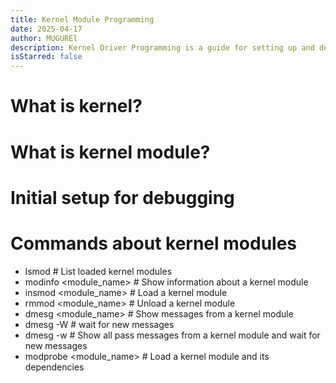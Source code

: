 ```yaml
---
title: Kernel Module Programming
date: 2025-04-17
author: MUGUREl
description: Kernel Driver Programming is a guide for setting up and debugging kernel modules.
isStarred: false
---
```

# What is kernel?

# What is kernel module?

# Initial setup for debugging


# Commands about kernel modules
- lsmod # List loaded kernel modules
- modinfo <module_name> # Show information about a kernel module
- insmod <module_name> # Load a kernel module
- rmmod <module_name> # Unload a kernel module
- dmesg <module_name> # Show messages from a kernel module
- dmesg -W # wait for new messages
- dmesg -w # Show all pass messages from a kernel module and wait for new messages
- modprobe <module_name> # Load a kernel module and its dependencies
